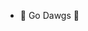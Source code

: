 - 🐺 Go Dawgs 🐺
<!---
craigr-netflix/craigr-netflix is a ✨ special ✨ repository because its `README.md` (this file) appears on your GitHub profile.
You can click the Preview link to take a look at your changes.
--->
